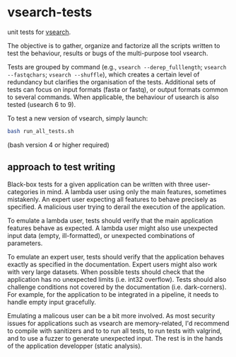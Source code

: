 # vsearch-tests

unit tests for [vsearch](https://github.com/torognes/vsearch).

The objective is to gather, organize and factorize all the scripts
written to test the behaviour, results or bugs of the multi-purpose
tool vsearch.

Tests are grouped by command (e.g., `vsearch --derep_fulllength`;
`vsearch --fastqchars`; `vsearch --shuffle`), which creates a certain
level of redundancy but clarifies the organisation of the
tests. Additional sets of tests can focus on input formats (fasta or
fastq), or output formats common to several commands. When applicable,
the behaviour of usearch is also tested (usearch 6 to 9).

To test a new version of vsearch, simply launch:
```sh
bash run_all_tests.sh
```
(bash version 4 or higher required)

## approach to test writing

Black-box tests for a given application can be written with three
user-categories in mind. A lambda user using only the main features,
sometimes mistakenly. An expert user expecting all features to behave
precisely as specified. A malicious user trying to derail the
execution of the application.

To emulate a lambda user, tests should verify that the main
application features behave as expected. A lambda user might also use
unexpected input data (empty, ill-formatted), or unexpected
combinations of parameters.

To emulate an expert user, tests should verify that the application
behaves exactly as specified in the documentation. Expert users might
also work with very large datasets. When possible tests should check
that the application has no unexpected limits (i.e. int32
overflow). Tests should also challenge conditions not covered by the
documentation (i.e. dark-corners). For example, for the application to
be integrated in a pipeline, it needs to handle empty input
gracefully.

Emulating a malicous user can be a bit more involved. As most security
issues for applications such as vsearch are memory-related, I'd
recommend to compile with sanitizers and to to run all tests, to run
tests with valgrind, and to use a fuzzer to generate unexpected
input. The rest is in the hands of the application developper (static
analysis).
